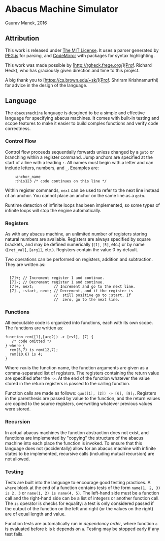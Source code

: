 # Abacus Machine Simulator
Gaurav Manek, 2016

## Attribution
This work is released under [The MIT License](./LICENSE). It uses a parser generated by [PEG.js](http://pegjs.org/) for parsing, and [CodeMirror](http://codemirror.net/) with packages for syntax highlighting.

This work was made possible by [http://rgheck.frege.org/](Prof. Richard Heck), who has graciously given direction and time to this project.

A big thank you to [https://cs.brown.edu/~sk/](Prof. Shriram Krishnamurthi) for advice in the design of the language.

## Language
The `abacusmachine` language is desgined to be a simple and effective language for specifying abacus machines. It comes with built-in testing and scope features to make it easier to build complex functions and verify code correctness.

### Control Flow

Control flow proceeds sequentially forwards unless changed by a `goto` or branching within a register command. Jump anchors are specified at the start of a line with a leading `:`. All names must begin with a letter and can include letters, numbers, and `_`. Examples are:
```
	:anchor_name
	:this123 /* code continues on this line */
```

Within register commands, `next` can be used to refer to the next line instead of an anchor. You cannot place an anchor on the same line as a `goto`.

Runtime detection of infinite loops has been implemented, so some types of infinite loops will stop the engine automatically.

### Registers

As with any abacus machine, an unlimited number of registers storing natural numbers are available. Registers are always specified by square brackets, and may be defined numerically (`[1]`, `[5]`, etc.) or by name (`[ret_val]`, `[arg1]`, etc.). Registers contain the value 0 by default.

Two operations can be performed on registers, addition and subtraction. They are written as:
```
  
  [7]+; // Increment register 1 and continue.
  [7]-; // Decrement register 1 and continue.
  [7]+, next;         // Increment and go to the next line.
  [7]-, :start, next; // Decrement, and if the register is
                      //  still positive go to :start. If
                      //  zero, go to the next line.
```


### Functions

All executable code is organized into functions, each with its own scope. The functions are written as:
```
function rem([1],[arg2]) -> [rv1], [7] {
   /* code omitted */
} where {
  rem(5,7) is rem(12,7);
  rem(10,6) is 4;
}
```

Where `rem` is the function name, the function arguments are given as a comma-separated list of registers. The registers containing the return value are specified after the `->`. At the end of the function whatever the value stored in the return registers is passed to the calling function.

Function calls are made as follows: `quo([1], [2]) -> [6], [8];`. Registers in the parenthesis are passed by value to the function, and the return values are copied to the source registers, overwriting whatever previous values were stored.

### Recursion

In actual abacus machines the function abstraction does not exist, and functions are implemented by "copying" the structure of the abacus machine into each place the function is invoked. To ensure that this language does not (accidentally) allow for an abacus machine with infinite states to be implemented, recursive calls (including mutual recursion) are not allowed.

### Testing

Tests are built into the language to encourage good testing practices. A `where` block at the end of a function contains tests of the form `name(1, 2, 3) is 2, 3` or `name(1, 2) is name(4, 5)`. The left-hand side must be a function call and the right-hand side can be a list of integers or another function call. The `is` operator is checks for equality: a test is only considered passed if the output of the function on the left and right (or the values on the right) are of equal length and value.

Function tests are automatically run in *dependency order*, where function `a` is evaluated before `b` is `b` depends on `a`. Testing may be stopped early if any test fails.
